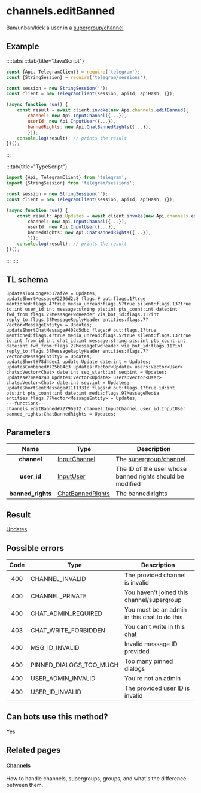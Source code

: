 # channels.editBanned

Ban/unban/kick a user in a [supergroup/channel](https://core.telegram.org/api/channel).

## Example

::::tabs
:::tab{title="JavaScript"}

```js
const {Api, TelegramClient} = require('telegram');
const {StringSession} = require('telegram/sessions');

const session = new StringSession('');
const client = new TelegramClient(session, apiId, apiHash, {});

(async function run() {
    const result = await client.invoke(new Api.channels.editBanned({
		channel: new Api.InputChannel({...}),
		userId: new Api.InputUser({...}),
		bannedRights: new Api.ChatBannedRights({...}),
		}));
    console.log(result); // prints the result
})();

```

:::

:::tab{title="TypeScript"}

```ts
import {Api, TelegramClient} from 'telegram';
import {StringSession} from 'telegram/sessions';

const session = new StringSession('');
const client = new TelegramClient(session, apiId, apiHash, {});

(async function run() {
    const result: Api.Updates = await client.invoke(new Api.channels.editBanned({
		channel: new Api.InputChannel({...}),
		userId: new Api.InputUser({...}),
		bannedRights: new Api.ChatBannedRights({...}),
		}));
    console.log(result); // prints the result
})();

```

:::
::::

## TL schema

```
updatesTooLong#e317af7e = Updates;
updateShortMessage#2296d2c8 flags:# out:flags.1?true mentioned:flags.4?true media_unread:flags.5?true silent:flags.13?true id:int user_id:int message:string pts:int pts_count:int date:int fwd_from:flags.2?MessageFwdHeader via_bot_id:flags.11?int reply_to:flags.3?MessageReplyHeader entities:flags.7?Vector<MessageEntity> = Updates;
updateShortChatMessage#402d5dbb flags:# out:flags.1?true mentioned:flags.4?true media_unread:flags.5?true silent:flags.13?true id:int from_id:int chat_id:int message:string pts:int pts_count:int date:int fwd_from:flags.2?MessageFwdHeader via_bot_id:flags.11?int reply_to:flags.3?MessageReplyHeader entities:flags.7?Vector<MessageEntity> = Updates;
updateShort#78d4dec1 update:Update date:int = Updates;
updatesCombined#725b04c3 updates:Vector<Update> users:Vector<User> chats:Vector<Chat> date:int seq_start:int seq:int = Updates;
updates#74ae4240 updates:Vector<Update> users:Vector<User> chats:Vector<Chat> date:int seq:int = Updates;
updateShortSentMessage#11f1331c flags:# out:flags.1?true id:int pts:int pts_count:int date:int media:flags.9?MessageMedia entities:flags.7?Vector<MessageEntity> = Updates;
---functions---
channels.editBanned#72796912 channel:InputChannel user_id:InputUser banned_rights:ChatBannedRights = Updates;
```

## Parameters

|       Name        | Type                                                                | Description                                                      |
| :---------------: | ------------------------------------------------------------------- | ---------------------------------------------------------------- |
|    **channel**    | [InputChannel](https://core.telegram.org/type/InputChannel)         | The [supergroup/channel](https://core.telegram.org/api/channel). |
|    **user_id**    | [InputUser](https://core.telegram.org/type/InputUser)               | The ID of the user whose banned rights should be modified        |
| **banned_rights** | [ChatBannedRights](https://core.telegram.org/type/ChatBannedRights) | The banned rights                                                |

## Result

[Updates](https://core.telegram.org/type/Updates)

## Possible errors

| Code | Type                    | Description                                  |
| :--: | ----------------------- | -------------------------------------------- |
| 400  | CHANNEL_INVALID         | The provided channel is invalid              |
| 400  | CHANNEL_PRIVATE         | You haven't joined this channel/supergroup   |
| 400  | CHAT_ADMIN_REQUIRED     | You must be an admin in this chat to do this |
| 403  | CHAT_WRITE_FORBIDDEN    | You can't write in this chat                 |
| 400  | MSG_ID_INVALID          | Invalid message ID provided                  |
| 400  | PINNED_DIALOGS_TOO_MUCH | Too many pinned dialogs                      |
| 400  | USER_ADMIN_INVALID      | You're not an admin                          |
| 400  | USER_ID_INVALID         | The provided user ID is invalid              |

## Can bots use this method?

Yes

## Related pages

#### [Channels](https://core.telegram.org/api/channel)

How to handle channels, supergroups, groups, and what's the difference between them.
